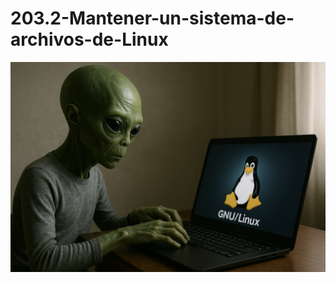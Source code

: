 # 203.2-Mantener-un-sistema-de-archivos-de-Linux
![LPI Logo](../../../../wallpaper/et_linux.png "Buscando al viejo hombre ")
